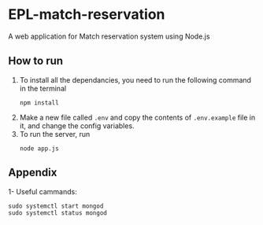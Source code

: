 # EPL-match-reservation
A web application for Match reservation system using Node.js

## How to run
1. To install all the dependancies, you need to run the following command in the terminal  
    ```shell
    npm install
    ```
2. Make a new file called `.env` and copy the contents of `.env.example` file in it, and change the config variables.
3. To run the server, run  
    ```shell
    node app.js
    ```  

## Appendix
1- Useful cammands:

    sudo systemctl start mongod
    sudo systemctl status mongod
